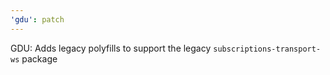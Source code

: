 ```yaml
---
'gdu': patch
---
```


GDU: Adds legacy polyfills to support the legacy `subscriptions-transport-ws` package
